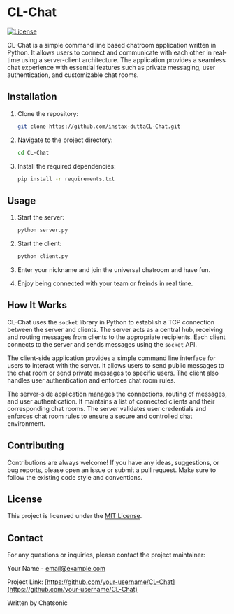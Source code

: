 # CL-Chat

[![License](https://img.shields.io/badge/license-MIT-blue.svg)](https://github.com/your-username/CL-Chat/blob/main/LICENSE)

CL-Chat is a simple command line based chatroom application written in Python. It allows users to connect and communicate with each other in real-time using a server-client architecture. The application provides a seamless chat experience with essential features such as private messaging, user authentication, and customizable chat rooms.

## Installation

1. Clone the repository:

   ```bash
   git clone https://github.com/instax-duttaCL-Chat.git
   ```

2. Navigate to the project directory:

   ```bash
   cd CL-Chat
   ```

3. Install the required dependencies:

   ```bash
   pip install -r requirements.txt
   ```

## Usage

1. Start the server:

   ```bash
   python server.py
   ```

2. Start the client:

   ```bash
   python client.py
   ```

3. Enter your nickname and join the universal chatroom and have fun.

4. Enjoy being connected with your team or freinds in real time.

## How It Works

CL-Chat uses the `socket` library in Python to establish a TCP connection between the server and clients. The server acts as a central hub, receiving and routing messages from clients to the appropriate recipients. Each client connects to the server and sends messages using the `socket` API.

The client-side application provides a simple command line interface for users to interact with the server. It allows users to send public messages to the chat room or send private messages to specific users. The client also handles user authentication and enforces chat room rules.

The server-side application manages the connections, routing of messages, and user authentication. It maintains a list of connected clients and their corresponding chat rooms. The server validates user credentials and enforces chat room rules to ensure a secure and controlled chat environment.

## Contributing

Contributions are always welcome! If you have any ideas, suggestions, or bug reports, please open an issue or submit a pull request. Make sure to follow the existing code style and conventions. 

## License

This project is licensed under the [MIT License](https://github.com/your-username/CL-Chat/blob/main/LICENSE).

## Contact

For any questions or inquiries, please contact the project maintainer:

Your Name - [email@example.com](mailto:email@example.com)

Project Link: [https://github.com/your-username/CL-Chat](https://github.com/your-username/CL-Chat)

Written by Chatsonic
